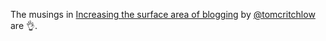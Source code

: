 ---
---

The musings in [Increasing the surface area of blogging](https://tomcritchlow.com/2022/04/21/new-rss/) by [@tomcritchlow](https://micro.blog/tomcritchlow) are 👌.
